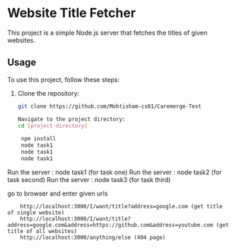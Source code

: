# Website Title Fetcher

This project is a simple Node.js server that fetches the titles of given websites.

## Usage

To use this project, follow these steps:

1. Clone the repository:

   ```bash
   git clone https://github.com/Mohtisham-cs01/Caremerge-Test

   Navigate to the project directory:
   cd [project-directory]
  
    npm install
    node task1
    node task1
    node task1

Run the server :  node task1  (for task one)
Run the server :  node task2  (for task second)
Run the server :  node task3  (for task third)


go to browser and enter given urls 

        http://localhost:3000/I/want/title?address=google.com (get title of single website)
        http://localhost:3000/I/want/title?address=google.com&address=https://github.com&address=youtube.com (get title of all websites)
        http://localhost:3000/anything/else (404 page)

        
